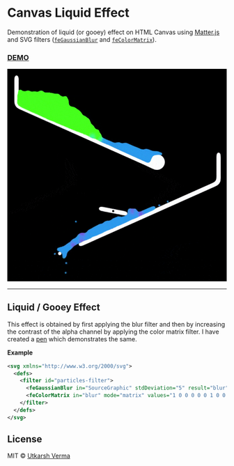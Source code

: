 # Canvas Liquid Effect

Demonstration of liquid (or gooey) effect on HTML Canvas using [Matter.js](https://github.com/liabru/matter-js) and SVG filters ([`feGaussianBlur`](https://developer.mozilla.org/en-US/docs/Web/SVG/Element/feGaussianBlur) and [`feColorMatrix`](https://developer.mozilla.org/en-US/docs/Web/SVG/Element/feColorMatrix)).

### [DEMO](https://n3r4zzurr0.in/canvas-liquid-effect)

[
![Canvas Liquid Effect](https://raw.githubusercontent.com/n3r4zzurr0/canvas-liquid-effect/main/static/liquid.gif)](https://n3r4zzurr0.in/canvas-liquid-effect)

<hr>

## Liquid / Gooey Effect

This effect is obtained by first applying the blur filter and then by increasing the contrast of the alpha channel by applying the color matrix filter. I have created a [pen](https://codepen.io/n3r4zzurr0/pen/oNEMzOa) which demonstrates the same.

**Example**

```svg
<svg xmlns="http://www.w3.org/2000/svg">
  <defs>
    <filter id="particles-filter">
      <feGaussianBlur in="SourceGraphic" stdDeviation="5" result="blur" />
      <feColorMatrix in="blur" mode="matrix" values="1 0 0 0 0 0 1 0 0 0 0 0 1 0 0 0 0 0 15 -4" result="goo" />
    </filter>
  </defs>
</svg>
  ```

## License

MIT © [Utkarsh Verma](https://github.com/n3r4zzurr0)
